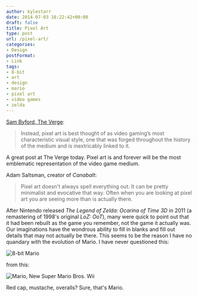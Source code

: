 ```yaml
---
author: kylestarr
date: 2014-07-03 16:22:42+00:00
draft: false
title: Pixel Art
type: post
url: /pixel-art/
categories:
- Design
postFormat:
- Link
tags:
- 8-bit
- art
- design
- mario
- pixel art
- video games
- zelda
---
```


[Sam Byford, The Verge](http://mobile.theverge.com/2014/7/3/5865849/pixel-art-is-here-to-stay):

> Instead, pixel art is best thought of as video gaming’s most characteristic visual style, one that was forged throughout the history of the medium and is inextricably linked to it.

A great post at The Verge today. Pixel art is and forever will be the most emblematic representation of the video game medium.

Adam Saltsman, creator of _Canabalt_:

> Pixel art doesn't always spell everything out. It can be pretty minimalist and evocative that way. Often when you are looking at pixel art you are seeing more than is actually there.

After Nintendo released _The Legend of Zelda: Ocarina of Time 3D_ in 2011 (a remastering of 1998's original _LoZ: OoT_), many were quick to point out that it had been rebuilt as the game you remember, not the game it actually was. Our imaginations have the wondrous ability to fill in blanks and fill out details that may not actually be there. This seems to be the reason I have no quandary with the evolution of Mario. I have never questioned this:

![8-bit Mario](/8-bit-mario.png)

from this:

![Mario, New Super Mario Bros. Wii](/mario-nsmb-wii.png)

Red cap, mustache, overalls? Sure, that's Mario.
